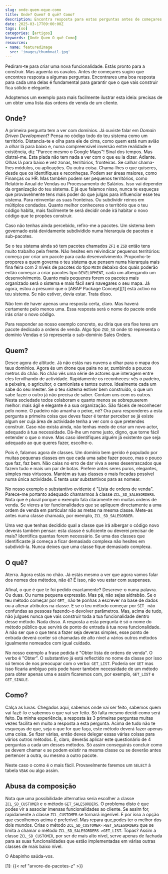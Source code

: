 ```yaml
---
slug: onde-quem-oque-como
title: Onde? Quem? O quê? Como?
description: Encontra resposta para estas perguntas antes de começares a programar
date: 2025-03-17T09:00:00Z
tags: [oo]
categories: [artigos]
keywords: [Onde Quem O quê Como]
resources:
- name: featuredImage
  src: 'images/thumbnail.jpg'
---
```

Pediram-te para criar uma nova funcionalidade. Estás pronto para a construir. Mas aguenta os cavalos. Antes de começares sugiro que encontres resposta a algumas perguntas. Encontrares uma boa resposta para cada uma delas é fundamental para garantir que o que vais construir fica sólido e elegante.

<!--more-->
Adoptemos um exemplo para mais facilmente ilustrar esta ideia: precisas de um obter uma lista das ordens de venda de um cliente.

## Onde?

A primeira pergunta tem a ver com domínios. Já ouviste falar em _Domain Driven Development_? Pensa no código todo do teu sistema como um território. Distancia-te e olha para ele de cima, como quem está num avião a olhar lá para baixo e, numa compreensível inversão entre realidade e existência, diz "Parece mesmo o Google Maps"! Sinal dos tempos. Mas distraí-me. Esta piada não tem nada a ver com o que eu ia dizer. Adiante. Olhas lá para baixo e vez zonas, territórios, fronteiras. Se calhar chama-lhes módulos, ou aplicações. Ou outra coisa. Chama-lhes o que quiseres, desde que os identifiques e reconheças. Podem ser áreas maiores, como Finanças ou HR. Mas também podem ser pequenos territórios, como Relatório Anual de Vendas ou Processamento de Salários. Isso vai depender da organização do teu sistema. E já que falamos nisso, nunca te esqueças que provavelmente tens mais poder do que julgas para influenciar esse teu sistema. Para reinventar as suas fronteiras. Ou subdividir reinos em múltiplos condados. Quanto melhor conheceres o território que o teu código habita, mais facilmente te será decidir onde irá habitar o novo código que te propões construir.

Caso não tenhas ainda percebido, refiro-me a pacotes. Um sistema bem governado está devidamente subdividido numa hierarquia de pacotes e sub-pacotes.

Se o teu sistema ainda só tem pacotes chamados `ZFI` e `ZSD` então tens muito trabalho pela frente. Não hesites em reivindicar pequenos territórios: começa por criar um pacote para cada desenvolvimento. Proponho-te propores a quem governa o teu sistema que pensem numa hierarquia mais fina feira com 2 níveis de pacotes do tipo `MAIN` debaixo dos quais poderão então começar a criar pacotes tipo `DEVELOPMENT`, cada um albergando um desenvolvimento. Quanto mais pequenos forem os pacotes mais organizado será o sistema e mais fácil será navegares o seu mapa. Já agora, estou a presumir que o [ABAP Package Concept][1] está activo no teu sistema. Se não estiver, devia estar. Trata disso.

Não tem de haver apenas uma resposta certa, claro. Mas haverá certamente pelo menos uma. Essa resposta será o nome do pacote onde irás criar o novo código.

Para responder ao nosso exemplo concreto, eu diria que era fixe teres um pacote dedicado a ordens de venda. Algo tipo `ZSD_SO` onde `SD` representa o domínio Vendas e `SO` representa o sub-domínio Sales Orders.

## Quem?

Desce agora de altitude. Já não estás nas nuvens a olhar para o mapa dos teus domínios. Agora és um drone que paira no ar, zumbindo a poucos metros do chão. No chão vês uma série de actores que interagem entre eles fervilhando de actividade. Rapidamente os reconheces: vês o padeiro, a peixeira, o agricultor, o camionista e tantos outros. Idealmente cada um sabe do seu mester. Se o teu sistema estiver bem construído, o que um sabe fazer o outro já não precisa de saber. Contam uns com os outros. Nesta sociedade todos colaboram e quanto menos se sobrepuserem melhor: mais ágil e elegante é a sua organização. São fáceis de reconhecer pelo nome. O padeiro não amanha o peixe, né? Ora para responderes a esta pergunta a primeira coisa que deves fazer é tentar perceber se já existe algum ser cuja área de actividade tenha a ver com o que pretendes construir. Caso não exista ainda, não tenhas medo de criar um novo actor, adequado à tua necessidade. Dá-lhe um nome justo, digno, que torne fácil entender o que o move. Mas caso identifiques alguém já existente que seja adequado ao que queres fazer, escolhe-o.

Pois é, falamos agora de classes. Um domínio bem gerido é populado por muitas pequenas classes em que cada uma sabe fazer pouco, mas o pouco que faz, faz bem. Não caias no erro de dar viva a seres desenrascados que fazem tudo e mais um par de botas. Prefere antes seres puros, elegantes, simples mas virtuosos. Mantém as tuas classes o mais focadas possível numa única actividade. E tenta usar substantivos para as nomear.

No nosso exemplo o substantivo evidente é "Lista de ordens de venda". Parece-me portanto adequado chamarmos à classe `ZCL_SD_SALESORDERS`. Nota que é plural porque o exemplo fala claramente em muitas ordens de venda. Se vieres a ter funcionalidades que se apliquem directamente a uma ordem de venda em particular não as metas na mesma classe. Mete-as antes numa classe chamada, por exemplo, `ZCL_SD_SALESORDER`.

Uma vez que tenhas decidido qual a classe que irá albergar o código novo deverás também pensar: esta classe é suficiente ou deverei precisar de mais? Identifica quantas forem necessário. Se uma das classes que identificaste já começa a ficar demasiado complexa não hesites em subdividi-la. Nunca deixes que uma classe fique demasiado complexa.

## O quê?

Aterra. Agora estás no chão. Já estás mesmo a ver que agora vamos falar dos nomes dos métodos, não é? É isso, não vou estar com suspenses.

Afinal, o que é que te foi pedido exactamente? Descreve-o numa palavra. Ou duas. Ou numa pequena expressão. Mas pá, não sejas aldrabão. Se o teu método começar por `GET_` não te ponhas a escrever na base de dados ou a alterar atributos na classe. E se o teu método começar por `SET_` não confundas as pessoas fazendo-o devolver parâmetros. Mas, acima de tudo, não julgues nunca que vais construir toda a tua funcionalidade dentro desse método. Nada disso. A resposta a esta pergunta é só o nome do método público que servirá de ponto de entrada à tua nova funcionalidade. A não ser que o que tens a fazer seja deveras simples, esse ponto de entrada deverá conter só chamadas de alto nível a vários outros métodos igualmente nomeados com igual cuidado.

No nosso exemplo a frase pedida é "Obter lista de ordens de venda". O verbo é "Obter". O substantivo já está reflectido no nome da classe por isso só temos de nos preocupar com o verbo: `GET_LIST`. Poderia ser `GET` mas isso ficaria ambíguo pois pode haver também necessidade de um método para obter apenas uma e assim ficaremos com, por exemplo, `GET_LIST` e `GET_SINGLE`.

## Como?

Calça as luvas. Chegados aqui, sabemos onde vai ser feito, sabemos quem vai fazê-lo e sabemos o que vai ser feito. Só falta mesmo decidi como será feito. Da minha experiência, a resposta às 3 primeiras perguntas muitas vezes facilita em muito a resposta a esta pergunta. Acima de tudo não te esqueças de que, seja o que for que faça, este método deverá fazer apenas uma coisa. Se fizer várias, então deves delegar essas várias coisas para vários outros métodos. E, claro, deverás aplicar este questionário de 4 perguntas a cada um desses métodos. Só assim conseguirás concluir como se devem chamar e se podem existir na mesma classe ou se deverão antes pertencer a outra, ou mesmo a outro pacote.

Neste caso o como é o mais fácil. Provavelmente faremos um `SELECT` à tabela `VBAK` ou algo assim.

## Abusa da composição

Nota que uma possibilidade alternativa seria escolher a classe `ZCL_SD_CUSTOMER` e o método `GET_SALESORDERS`. O problema disto é que podes vir a associar imensas funcionalidades ao cliente. Se assim for, rapidamente a classe `ZCL_CUSTOMER` se tornará ingerível. E por isso a opção que escolhemos acima é preferível. Mas repara que,podes ter o melhor dos dois mundos. Crias o método `ZCL_SD_CUSTOMER->GET_SALESORDERS` que se limita a chamar o método `ZCL_SD_SALESORDERS->GET_LIST`. Topas? Assim a classe `ZCL_SD_CUSTOMER`, por ser de mais alto nível, serve apenas de fachada para as suas funcionalidades que estão implementadas em várias outras classes de mais baixo nível.

O Abapinho saúda-vos.

  [1]: {{< ref "arvore-de-pacotes-z" >}}
